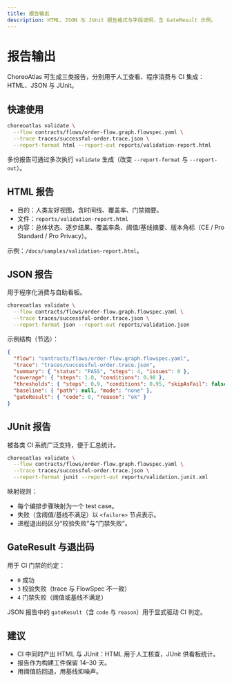 ```yaml
---
title: 报告输出
description: HTML、JSON 与 JUnit 报告格式与字段说明，含 GateResult 示例。
---
```


# 报告输出

ChoreoAtlas 可生成三类报告，分别用于人工查看、程序消费与 CI 集成：HTML、JSON 与 JUnit。

## 快速使用

```bash
choreoatlas validate \
  --flow contracts/flows/order-flow.graph.flowspec.yaml \
  --trace traces/successful-order.trace.json \
  --report-format html --report-out reports/validation-report.html
```

多份报告可通过多次执行 `validate` 生成（改变 `--report-format` 与 `--report-out`）。

## HTML 报告

- 目的：人类友好视图，含时间线、覆盖率、门禁摘要。
- 文件：`reports/validation-report.html`
- 内容：总体状态、逐步结果、覆盖率条、阈值/基线摘要、版本角标（CE / Pro Standard / Pro Privacy）。

示例：`/docs/samples/validation-report.html`。

## JSON 报告

用于程序化消费与自助看板。

```bash
choreoatlas validate \
  --flow contracts/flows/order-flow.graph.flowspec.yaml \
  --trace traces/successful-order.trace.json \
  --report-format json --report-out reports/validation.json
```

示例结构（节选）：

```json
{
  "flow": "contracts/flows/order-flow.graph.flowspec.yaml",
  "trace": "traces/successful-order.trace.json",
  "summary": { "status": "PASS", "steps": 4, "issues": 0 },
  "coverage": { "steps": 1.0, "conditions": 0.98 },
  "thresholds": { "steps": 0.9, "conditions": 0.95, "skipAsFail": false },
  "baseline": { "path": null, "mode": "none" },
  "gateResult": { "code": 0, "reason": "ok" }
}
```

## JUnit 报告

被各类 CI 系统广泛支持，便于汇总统计。

```bash
choreoatlas validate \
  --flow contracts/flows/order-flow.graph.flowspec.yaml \
  --trace traces/successful-order.trace.json \
  --report-format junit --report-out reports/validation.junit.xml
```

映射规则：

- 每个编排步骤映射为一个 test case。
- 失败（含阈值/基线不满足）以 `<failure>` 节点表示。
- 进程退出码区分“校验失败”与“门禁失败”。

## GateResult 与退出码

用于 CI 门禁的约定：

- `0` 成功
- `3` 校验失败（trace 与 FlowSpec 不一致）
- `4` 门禁失败（阈值或基线不满足）

JSON 报告中的 `gateResult`（含 `code` 与 `reason`）用于显式驱动 CI 判定。

## 建议

- CI 中同时产出 HTML 与 JUnit：HTML 用于人工核查，JUnit 供看板统计。
- 报告作为构建工件保留 14–30 天。
- 用阈值防回退，用基线抑噪声。

